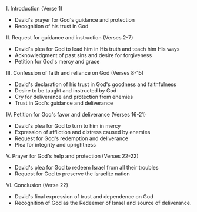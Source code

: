I. Introduction (Verse 1)
- David's prayer for God's guidance and protection
- Recognition of his trust in God

II. Request for guidance and instruction (Verses 2-7)
- David's plea for God to lead him in His truth and teach him His ways
- Acknowledgment of past sins and desire for forgiveness
- Petition for God's mercy and grace

III. Confession of faith and reliance on God (Verses 8-15)
- David's declaration of his trust in God's goodness and faithfulness
- Desire to be taught and instructed by God
- Cry for deliverance and protection from enemies
- Trust in God's guidance and deliverance

IV. Petition for God's favor and deliverance (Verses 16-21)
- David's plea for God to turn to him in mercy
- Expression of affliction and distress caused by enemies
- Request for God's redemption and deliverance
- Plea for integrity and uprightness

V. Prayer for God's help and protection (Verses 22-22)
- David's plea for God to redeem Israel from all their troubles
- Request for God to preserve the Israelite nation

VI. Conclusion (Verse 22)
- David's final expression of trust and dependence on God
- Recognition of God as the Redeemer of Israel and source of deliverance.